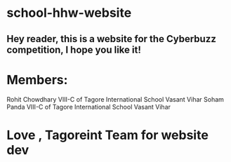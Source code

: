 # school-hhw-website
## Hey reader, this is a website for the Cyberbuzz competition, I hope you like it!

# Members: 
Rohit Chowdhary VIII-C of Tagore International School Vasant Vihar
Soham Panda  VIII-C of Tagore International School Vasant Vihar

# Love , Tagoreint Team for website dev
